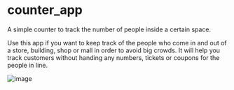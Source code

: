 # counter_app

A simple counter to track the number of people inside a certain space.


Use this app if you want to keep track of the people who come in and out of a store, building, shop or mall in order to avoid big crowds. It will help you track customers without handing any numbers, tickets or coupons for the people in line.

![image](https://drive.google.com/uc?export=view&id=17v_tB7hy4LWy8vgev8OZpKsClPEthAuH)
